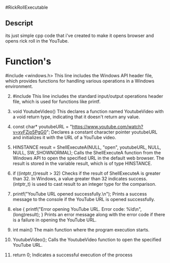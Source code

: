 #RickRollExecutable

## Descript
its just simple cpp code that i've created to make it opens browser and opens rick roll in the YouTube.


# Function's
#include <windows.h>
This line includes the Windows API header file, which provides functions for handling various operations in a Windows environment.

2. #include <cstdio>
This line includes the standard input/output operations header file, which is used for functions like printf.

3. void YoutubeVideo()
This declares a function named YoutubeVideo with a void return type, indicating that it doesn't return any value.

4. const char* youtubeURL = "https://www.youtube.com/watch?v=xvFZjo5PgG0";
Declares a constant character pointer youtubeURL and initializes it with the URL of a YouTube video.

5. HINSTANCE result = ShellExecuteA(NULL, "open", youtubeURL, NULL, NULL, SW_SHOWNORMAL);
Calls the ShellExecuteA function from the Windows API to open the specified URL in the default web browser.
The result is stored in the variable result, which is of type HINSTANCE.

6. if ((intptr_t)result > 32)
Checks if the result of ShellExecuteA is greater than 32. In Windows, a value greater than 32 indicates success.
(intptr_t) is used to cast result to an integer type for the comparison.

8. printf("YouTube URL opened successfully.\n");
Prints a success message to the console if the YouTube URL is opened successfully.

9. else { printf("Error opening YouTube URL. Error code: %ld\n", (long)result); }
Prints an error message along with the error code if there is a failure in opening the YouTube URL.

10. int main()
The main function where the program execution starts.

11. YoutubeVideo();
Calls the YoutubeVideo function to open the specified YouTube URL.

12. return 0;
Indicates a successful execution of the process
